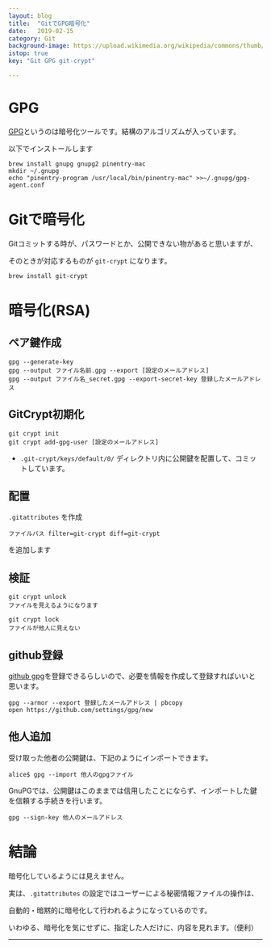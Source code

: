 ```yaml
---
layout: blog
title:  "GitでGPG暗号化"
date:   2019-02-15
category: Git
background-image: https://upload.wikimedia.org/wikipedia/commons/thumb/6/61/Gnupg_logo.svg/1200px-Gnupg_logo.svg.png
istop: true
key: "Git GPG git-crypt"

---
```



# GPG

[GPG](https://ja.wikipedia.org/wiki/GNU_Privacy_Guard)というのは暗号化ツールです。結構のアルゴリズムが入っています。

以下でインストールします

```
brew install gnupg gnupg2 pinentry-mac
mkdir ~/.gnupg
echo "pinentry-program /usr/local/bin/pinentry-mac" >>~/.gnupg/gpg-agent.conf
```


# Gitで暗号化

Gitコミットする時が、パスワードとか、公開できない物があると思いますが、

そのときが対応するものが `git-crypt` になります。

```
brew install git-crypt
```

# 暗号化(RSA)

## ペア鍵作成

```
gpg --generate-key
gpg --output ファイル名前.gpg --export [設定のメールアドレス]
gpg --output ファイル名_secret.gpg --export-secret-key 登録したメールアドレス
```

## GitCrypt初期化

```
git crypt init
git crypt add-gpg-user [設定のメールアドレス]
```
* `.git-crypt/keys/default/0/` ディレクトリ内に公開鍵を配置して、コミットしています。

## 配置

`.gitattributes` を作成

```
ファイルパス filter=git-crypt diff=git-crypt
```

を追加します


## 検証

```
git crypt unlock
ファイルを見えるようになります

git crypt lock
ファイルが他人に見えない
```

## github登録

[github gpg](https://help.github.com/articles/adding-a-new-gpg-key-to-your-github-account/)を登録できるらしいので、必要を情報を作成して登録すればいいと思います。

```
gpg --armor --export 登録したメールアドレス | pbcopy
open https://github.com/settings/gpg/new
```

## 他人追加

受け取った他者の公開鍵は、下記のようにインポートできます。

```
alice$ gpg --import 他人のgpgファイル
```

GnuPGでは、公開鍵はこのままでは信用したことにならず、インポートした鍵を信頼する手続きを行います。

```
gpg --sign-key 他人のメールアドレス
```

# 結論

暗号化しているようには見えません。 

実は、`.gitattributes` の設定ではユーザーによる秘密情報ファイルの操作は、

自動的・暗黙的に暗号化して行われるようになっているのです。

いわゆる、暗号化を気にせずに、指定した人だけに、内容を見れます。（便利）

---
